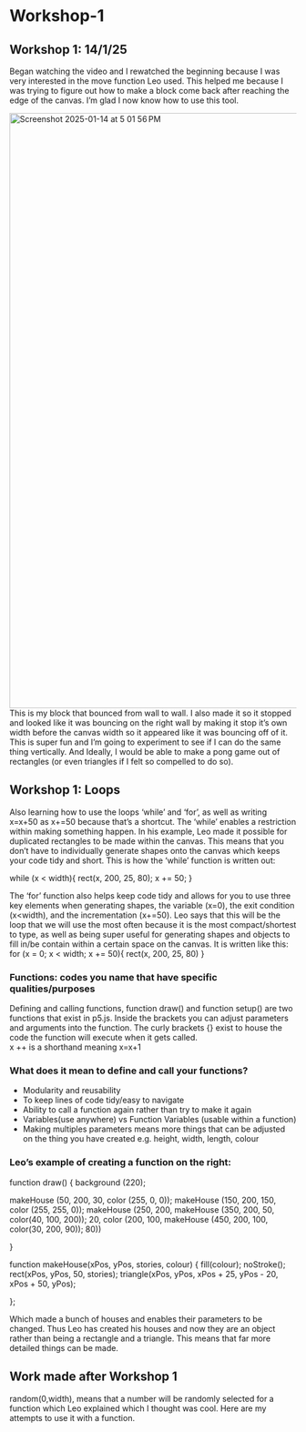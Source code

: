 # Workshop-1

## Workshop 1: 14/1/25
Began watching the video and I rewatched the beginning because I was very interested in the move function Leo used. This helped me because I was trying to figure out how to make a block come back after reaching the edge of the canvas. I’m glad I now know how to use this tool.

<img width="1046" alt="Screenshot 2025-01-14 at 5 01 56 PM" src="https://github.com/user-attachments/assets/9c4d0273-fd57-480f-81e4-3089987de38c" />
This is my block that bounced from wall to wall. I also made it so it stopped and looked like it was bouncing on the right wall by making it stop it’s own width before the canvas width so it appeared like it was bouncing off of it. This is super fun and I’m going to experiment to see if I can do the same thing vertically. And Ideally, I would be able to make a pong game out of rectangles (or even triangles if I felt so compelled to do so).

## Workshop 1: Loops
Also learning how to use the loops ‘while’ and ‘for’, as well as writing x=x+50 as x+=50 because that’s a shortcut.
The ‘while’ enables a restriction within making something happen. In his example, Leo made it possible for duplicated rectangles to be made within the canvas. This means that you don’t have to individually generate shapes onto the canvas which keeps your code tidy and short.  This is how the ‘while’ function is written out:

 while (x < width){
rect(x, 200, 25, 80);
x += 50;
}

The ‘for’ function also helps keep code tidy and allows for you to use three key elements when generating shapes, the variable (x=0), the exit condition (x<width), and the incrementation (x+=50).
Leo says that this will be the loop that we will use the most often because it is the most compact/shortest to type, as well as being super useful for generating shapes and objects to fill in/be contain within a certain space on the canvas. 
It is written like this:
for (x = 0; x < width; x += 50){
rect(x, 200, 25, 80)
}

### Functions: codes you name that have specific qualities/purposes
Defining and calling functions, function draw() and function setup() are two functions that exist in p5.js. Inside the brackets you can adjust parameters and arguments into the function.
The curly brackets {} exist to house the code the function will execute when it gets called.  
x ++ is a shorthand meaning x=x+1

### What does it mean to define and call your functions?
- Modularity and reusability
- To keep lines of code tidy/easy to navigate
- Ability to call a function again rather than try to make it again
- Variables(use anywhere) vs Function Variables (usable within a function)
- Making multiples parameters means more things that can be adjusted on the thing you have created e.g. height, width, length, colour

### Leo’s example of creating a function on the right:
function draw() {
background (220);

makeHouse (50, 200,
30, color (255, 0, 0));
makeHouse (150, 200, 150, color (255,
255, 0));
makeHouse (250,
200,
makeHouse (350,
200,
50, color(40, 100, 200));
20, color (200, 100,
makeHouse (450,
200, 100, color(30, 200,
90));
80))

}

function makeHouse(xPos, yPos, stories, colour) {
fill(colour);
noStroke();
rect(xPos, yPos, 50, stories);
triangle(xPos, yPos, xPos + 25, yPos - 20, xPos + 50, yPos);

};

Which made a bunch of houses and enables their parameters to be changed. Thus Leo has created his houses and now they are an object rather than being a rectangle and a triangle. This means that far more detailed things can be made.

## Work made after Workshop 1
random(0,width), means that a number will be randomly selected for a function which Leo explained which I thought was cool.
Here are my attempts to use it with a function.





